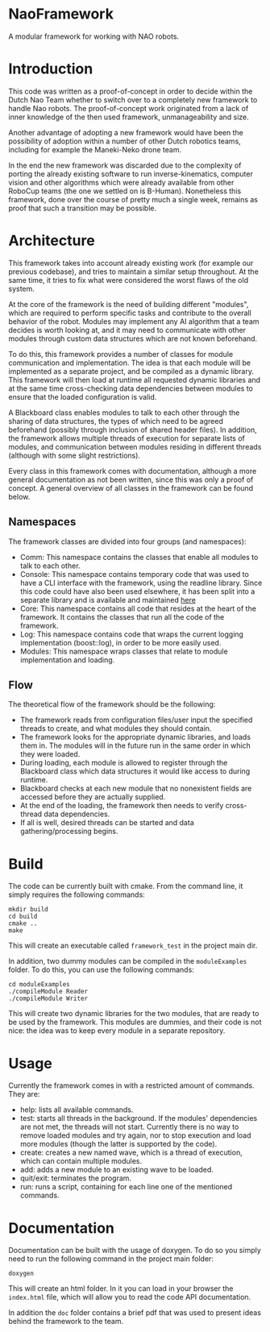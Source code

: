 NaoFramework
============

A modular framework for working with NAO robots.

Introduction
============

This code was written as a proof-of-concept in order to decide within the Dutch
Nao Team whether to switch over to a completely new framework to handle Nao
robots. The proof-of-concept work originated from a lack of inner knowledge of
the then used framework, unmanageability and size.

Another advantage of adopting a new framework would have been the possibility of
adoption within a number of other Dutch robotics teams, including for example
the Maneki-Neko drone team.

In the end the new framework was discarded due to the complexity of porting the
already existing software to run inverse-kinematics, computer vision and other
algorithms which were already available from other RoboCup teams (the one we
settled on is B-Human). Nonetheless this framework, done over the course of
pretty much a single week, remains as proof that such a transition may be
possible.

Architecture
============

This framework takes into account already existing work (for example our
previous codebase), and tries to maintain a similar setup throughout. At the
same time, it tries to fix what were considered the worst flaws of the old
system.

At the core of the framework is the need of building different "modules", which
are required to perform specific tasks and contribute to the overall behavior of
the robot. Modules may implement any AI algorithm that a team decides is worth
looking at, and it may need to communicate with other modules through custom
data structures which are not known beforehand.

To do this, this framework provides a number of classes for module communication
and implementation. The idea is that each module will be implemented as a
separate project, and be compiled as a dynamic library. This framework will then
load at runtime all requested dynamic libraries and at the same time
cross-checking data dependencies between modules to ensure that the loaded
configuration is valid.

A Blackboard class enables modules to talk to each other through the sharing of
data structures, the types of which need to be agreed beforehand (possibly
through inclusion of shared header files). In addition, the framework allows
multiple threads of execution for separate lists of modules, and communication
between modules residing in different threads (although with some slight
restrictions).

Every class in this framework comes with documentation, although a more general
documentation as not been written, since this was only a proof of concept. A
general overview of all classes in the framework can be found below.

## Namespaces ##

The framework classes are divided into four groups (and namespaces):

- Comm: This namespace contains the classes that enable all modules to talk to
  each other. 
- Console: This namespace contains temporary code that was used to have a CLI
  interface with the framework, using the readline library. Since this code
  could have also been used elsewhere, it has been split into a separate library
  and is available and maintained [here](https://github.com/Svalorzen/cpp-readline/)
- Core: This namespace contains all code that resides at the heart of the framework. It
  contains the classes that run all the code of the framework.
- Log: This namespace contains code that wraps the current logging
  implementation (boost::log), in order to be more easily used.
- Modules: This namespace wraps classes that relate to module implementation and
  loading.

## Flow ##

The theoretical flow of the framework should be the following:

- The framework reads from configuration files/user input the specified threads
  to create, and what modules they should contain.
- The framework looks for the appropriate dynamic libraries, and loads them in.
  The modules will in the future run in the same order in which they were
  loaded.
- During loading, each module is allowed to register through the Blackboard
  class which data structures it would like access to during runtime.
- Blackboard checks at each new module that no nonexistent fields are accessed
  before they are actually supplied.
- At the end of the loading, the framework then needs to verify cross-thread
  data dependencies.
- If all is well, desired threads can be started and data gathering/processing
  begins.

Build
=====

The code can be currently built with cmake. From the command line, it simply
requires the following commands:

    mkdir build
    cd build
    cmake ..
    make

This will create an executable called `framework_test` in the project main dir.

In addition, two dummy modules can be compiled in the `moduleExamples` folder.
To do this, you can use the following commands:

    cd moduleExamples
    ./compileModule Reader
    ./compileModule Writer

This will create two dynamic libraries for the two modules, that are ready to be
used by the framework. This modules are dummies, and their code is not nice: the
idea was to keep every module in a separate repository.

Usage
=====

Currently the framework comes in with a restricted amount of commands. They are:

- help: lists all available commands.
- test: starts all threads in the background. If the modules' dependencies are
  not met, the threads will not start. Currently there is no way to remove
  loaded modules and try again, nor to stop execution and load more modules
  (though the latter is supported by the code).
- create: creates a new named wave, which is a thread of execution, which can contain
  multiple modules.
- add: adds a new module to an existing wave to be loaded.
- quit/exit: terminates the program.
- run: runs a script, containing for each line one of the mentioned commands.

Documentation
=============

Documentation can be built with the usage of doxygen. To do so you simply need
to run the following command in the project main folder:

    doxygen

This will create an html folder. In it you can load in your browser the
`index.html` file, which will allow you to read the code API documentation.

In addition the `doc` folder contains a brief pdf that was used to present ideas
behind the framework to the team.
